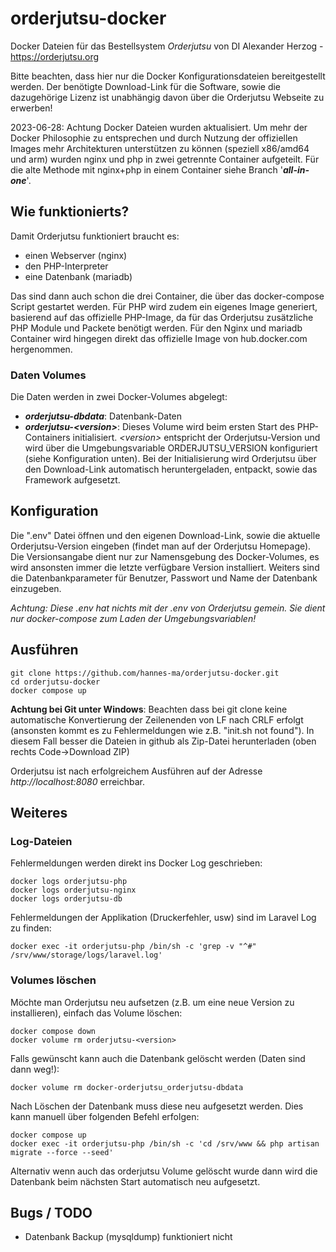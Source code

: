 # orderjutsu-docker
Docker Dateien für das Bestellsystem *Orderjutsu* von DI Alexander Herzog - https://orderjutsu.org

Bitte beachten, dass hier nur die Docker Konfigurationsdateien bereitgestellt werden. Der benötigte Download-Link für die Software, sowie die dazugehörige Lizenz ist unabhängig davon über die Orderjutsu Webseite zu erwerben!

2023-06-28: Achtung Docker Dateien wurden aktualisiert. Um mehr der Docker Philosophie zu entsprechen und durch Nutzung der offiziellen Images mehr Architekturen unterstützen zu können (speziell x86/amd64 und arm) wurden nginx und php in zwei getrennte Container aufgeteilt. Für die alte Methode mit nginx+php in einem Container siehe Branch '***all-in-one***'.

## Wie funktionierts?
Damit Orderjutsu funktioniert braucht es:
  * einen Webserver (nginx)
  * den PHP-Interpreter
  * eine Datenbank (mariadb)

Das sind dann auch schon die drei Container, die über das docker-compose Script gestartet werden.
Für PHP wird zudem ein eigenes Image generiert, basierend auf das offizielle PHP-Image, da für das Orderjutsu zusätzliche PHP Module und Packete benötigt werden.
Für den Nginx und mariadb Container wird hingegen direkt das offizielle Image von hub.docker.com hergenommen. 

### Daten Volumes

Die Daten werden in zwei Docker-Volumes abgelegt:
  * ***orderjutsu-dbdata***: Datenbank-Daten
  * ***orderjutsu-\<version\>***: Dieses Volume wird beim ersten Start des PHP-Containers initialisiert. *\<version\>* entspricht der Orderjutsu-Version und wird über die Umgebungsvariable ORDERJUTSU_VERSION konfiguriert (siehe Konfiguration unten). Bei der Initialisierung wird Orderjutsu über den Download-Link automatisch heruntergeladen, entpackt, sowie das Framework aufgesetzt. 

## Konfiguration
Die ".env" Datei öffnen und den eigenen Download-Link, sowie die aktuelle Orderjutsu-Version eingeben (findet man auf der Orderjutsu Homepage). Die Versionsangabe dient nur zur Namensgebung des Docker-Volumes, es wird ansonsten immer die letzte verfügbare Version installiert.
Weiters sind die Datenbankparameter für Benutzer, Passwort und Name der Datenbank einzugeben.

*Achtung: Diese .env hat nichts mit der .env von Orderjutsu gemein. Sie dient nur docker-compose zum Laden der Umgebungsvariablen!*

## Ausführen
```
git clone https://github.com/hannes-ma/orderjutsu-docker.git
cd orderjutsu-docker
docker compose up
```
**Achtung bei Git unter Windows**: Beachten dass bei git clone keine automatische Konvertierung der Zeilenenden von LF nach CRLF erfolgt (ansonsten kommt es zu Fehlermeldungen wie z.B. "init.sh not found"). In diesem Fall besser die Dateien in github als Zip-Datei herunterladen (oben rechts Code->Download ZIP)

Orderjutsu ist nach erfolgreichem Ausführen auf der Adresse *http://localhost:8080* erreichbar.

## Weiteres

### Log-Dateien
 
Fehlermeldungen werden direkt ins Docker Log geschrieben:
```
docker logs orderjutsu-php
docker logs orderjutsu-nginx
docker logs orderjutsu-db
```

Fehlermeldungen der Applikation (Druckerfehler, usw) sind im Laravel Log zu finden:
```
docker exec -it orderjutsu-php /bin/sh -c 'grep -v "^#" /srv/www/storage/logs/laravel.log'
``` 

### Volumes löschen

Möchte man Orderjutsu neu aufsetzen (z.B. um eine neue Version zu installieren), einfach das Volume löschen:
```
docker compose down
docker volume rm orderjutsu-<version>
```

Falls gewünscht kann auch die Datenbank gelöscht werden (Daten sind dann weg!):
```
docker volume rm docker-orderjutsu_orderjutsu-dbdata
```
Nach Löschen der Datenbank muss diese neu aufgesetzt werden. Dies kann manuell über folgenden Befehl erfolgen:
```
docker compose up
docker exec -it orderjutsu-php /bin/sh -c 'cd /srv/www && php artisan migrate --force --seed'
```
Alternativ wenn auch das orderjutsu Volume gelöscht wurde dann wird die Datenbank beim nächsten Start automatisch neu aufgesetzt.

## Bugs / TODO
 - Datenbank Backup (mysqldump) funktioniert nicht

 
